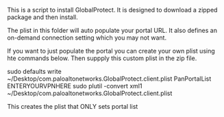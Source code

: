This is a script to install GlobalProtect. It is designed to download a zipped package and then install. 

The plist in this folder will auto populate your portal URL. It also defines an on-demand connection setting which you may not want. 

If you want to just populate the portal you can create your own plist using hte commands below. Then suppply this custom plist in the zip file.

sudo defaults write ~/Desktop/com.paloaltonetworks.GlobalProtect.client.plist PanPortalList ENTERYOURVPNHERE
sudo plutil -convert xml1 ~/Desktop/com.paloaltonetworks.GlobalProtect.client.plist

This creates the plist that ONLY sets portal list
